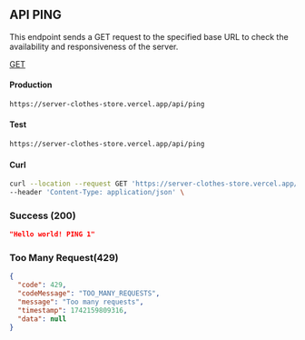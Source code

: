 ## API PING

This endpoint sends a GET request to the specified base URL to check the availability and responsiveness of the server.

[GET](#)

#### Production

```bash
https://server-clothes-store.vercel.app/api/ping
```

#### Test

```bash
https://server-clothes-store.vercel.app/api/ping
```

#### Curl

```bash
curl --location --request GET 'https://server-clothes-store.vercel.app/api/ping' \
--header 'Content-Type: application/json' \
```

### Success (200)

```json
"Hello world! PING 1"
```

### Too Many Request(429)

```json
{
  "code": 429,
  "codeMessage": "TOO_MANY_REQUESTS",
  "message": "Too many requests",
  "timestamp": 1742159809316,
  "data": null
}
```
